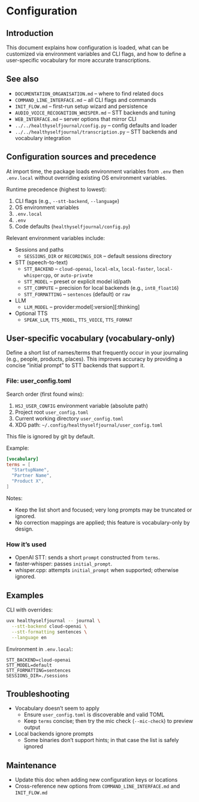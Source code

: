 # Configuration

## Introduction

This document explains how configuration is loaded, what can be customized via environment variables and CLI flags, and how to define a user-specific vocabulary for more accurate transcriptions.

## See also

- `DOCUMENTATION_ORGANISATION.md` – where to find related docs
- `COMMAND_LINE_INTERFACE.md` – all CLI flags and commands
- `INIT_FLOW.md` – first-run setup wizard and persistence
- `AUDIO_VOICE_RECOGNITION_WHISPER.md` – STT backends and tuning
- `WEB_INTERFACE.md` – server options that mirror CLI
- `../../healthyselfjournal/config.py` – config defaults and loader
- `../../healthyselfjournal/transcription.py` – STT backends and vocabulary integration

## Configuration sources and precedence

At import time, the package loads environment variables from `.env` then `.env.local` without overriding existing OS environment variables.

Runtime precedence (highest to lowest):

1. CLI flags (e.g., `--stt-backend`, `--language`)
2. OS environment variables
3. `.env.local`
4. `.env`
5. Code defaults (`healthyselfjournal/config.py`)

Relevant environment variables include:

- Sessions and paths
  - `SESSIONS_DIR` or `RECORDINGS_DIR` – default sessions directory
- STT (speech-to-text)
  - `STT_BACKEND` – `cloud-openai`, `local-mlx`, `local-faster`, `local-whispercpp`, or `auto-private`
  - `STT_MODEL` – preset or explicit model id/path
  - `STT_COMPUTE` – precision for local backends (e.g., `int8_float16`)
  - `STT_FORMATTING` – `sentences` (default) or `raw`
- LLM
  - `LLM_MODEL` – provider:model[:version][:thinking]
- Optional TTS
  - `SPEAK_LLM`, `TTS_MODEL`, `TTS_VOICE`, `TTS_FORMAT`

## User-specific vocabulary (vocabulary-only)

Define a short list of names/terms that frequently occur in your journaling (e.g., people, products, places). This improves accuracy by providing a concise “initial prompt” to STT backends that support it.

### File: user_config.toml

Search order (first found wins):

1. `HSJ_USER_CONFIG` environment variable (absolute path)
2. Project root `user_config.toml`
3. Current working directory `user_config.toml`
4. XDG path: `~/.config/healthyselfjournal/user_config.toml`

This file is ignored by git by default.

Example:

```toml
[vocabulary]
terms = [
  "StartupName",
  "Partner Name",
  "Product X",
]
```

Notes:

- Keep the list short and focused; very long prompts may be truncated or ignored.
- No correction mappings are applied; this feature is vocabulary-only by design.

### How it’s used

- OpenAI STT: sends a short `prompt` constructed from `terms`.
- faster‑whisper: passes `initial_prompt`.
- whisper.cpp: attempts `initial_prompt` when supported; otherwise ignored.

## Examples

CLI with overrides:

```bash
uvx healthyselfjournal -- journal \
  --stt-backend cloud-openai \
  --stt-formatting sentences \
  --language en
```

Environment in `.env.local`:

```env
STT_BACKEND=cloud-openai
STT_MODEL=default
STT_FORMATTING=sentences
SESSIONS_DIR=./sessions
```

## Troubleshooting

- Vocabulary doesn’t seem to apply
  - Ensure `user_config.toml` is discoverable and valid TOML
  - Keep `terms` concise; then try the mic check (`--mic-check`) to preview output
- Local backends ignore prompts
  - Some binaries don’t support hints; in that case the list is safely ignored

## Maintenance

- Update this doc when adding new configuration keys or locations
- Cross-reference new options from `COMMAND_LINE_INTERFACE.md` and `INIT_FLOW.md`
